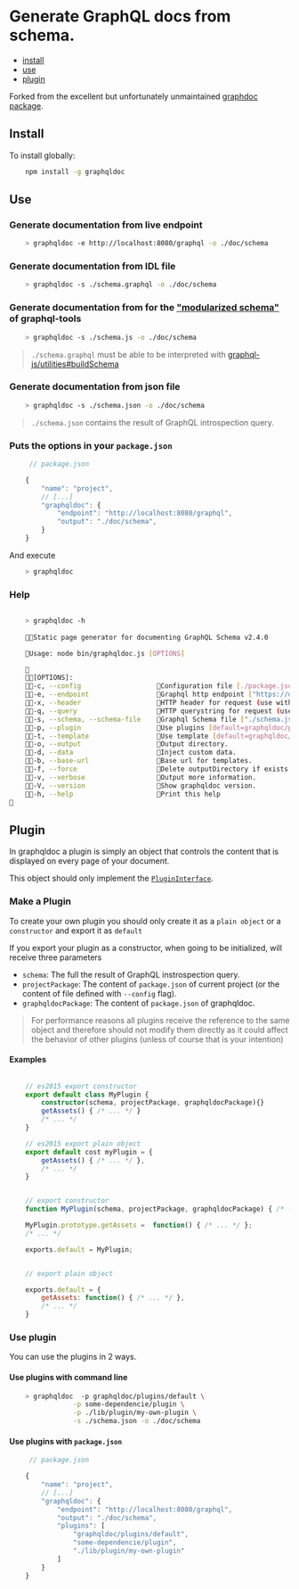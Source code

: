 # Generate GraphQL docs from schema.

* [install](#install)
* [use](#use)
* [plugin](#plugin)

Forked from the excellent but unfortunately unmaintained [graphdoc package](https://github.com/2fd/graphdoc).

## Install

To install globally:
```bash
    npm install -g graphqldoc
```

## Use

### Generate documentation from live endpoint

```bash
    > graphqldoc -e http://localhost:8080/graphql -o ./doc/schema
```

### Generate documentation from IDL file

```bash
    > graphqldoc -s ./schema.graphql -o ./doc/schema
```

### Generate documentation from for the ["modularized schema"](http://dev.apollodata.com/tools/graphql-tools/generate-schema.html#modularizing) of graphql-tools

```bash
    > graphqldoc -s ./schema.js -o ./doc/schema
```

> `./schema.graphql` must be able to be interpreted with [graphql-js/utilities#buildSchema](http://graphql.org/graphql-js/utilities/#buildschema)


### Generate documentation from json file

```bash
    > graphqldoc -s ./schema.json -o ./doc/schema
```

> `./schema.json` contains the result of GraphQL introspection query.

### Puts the options in your `package.json`

```javascript
     // package.json

    {
        "name": "project",
        // [...]
        "graphqldoc": {
            "endpoint": "http://localhost:8080/graphql",
            "output": "./doc/schema",
        }
    }
```

And execute

```bash
    > graphqldoc
```

### Help

```bash

    > graphqldoc -h
    
    Static page generator for documenting GraphQL Schema v2.4.0

    Usage: node bin/graphqldoc.js [OPTIONS] 

    
    [OPTIONS]:
    -c, --config                   Configuration file [./package.json].
    -e, --endpoint                 Graphql http endpoint ["https://domain.com/graphql"].
    -x, --header                   HTTP header for request (use with --endpoint). ["Authorization: Token cb8795e7"].
    -q, --query                    HTTP querystring for request (use with --endpoint) ["token=cb8795e7"].
    -s, --schema, --schema-file    Graphql Schema file ["./schema.json"].
    -p, --plugin                   Use plugins [default=graphqldoc/plugins/default].
    -t, --template                 Use template [default=graphqldoc/template/slds].
    -o, --output                   Output directory.
    -d, --data                     Inject custom data.
    -b, --base-url                 Base url for templates.
    -f, --force                    Delete outputDirectory if exists.
    -v, --verbose                  Output more information.
    -V, --version                  Show graphqldoc version.
    -h, --help                     Print this help


```

## Plugin

In graphqldoc a plugin is simply an object that controls the content that is displayed
on every page of your document.

This object should only implement the [`PluginInterface`](https://github.com/menewman/graphqldoc/blob/master/lib/interface.d.ts#L12-L117).

### Make a Plugin

To create your own plugin you should only create it as a `plain object`
or a `constructor` and export it as `default`

If you export your plugin as a constructor, when going to be initialized,
will receive three parameters

* `schema`: The full the result of GraphQL instrospection query.
* `projectPackage`: The content of `package.json` of current project (or the content of file defined with `--config` flag).
* `graphqldocPackage`: The content of `package.json` of graphqldoc.

> For performance reasons all plugins receive the reference to the same object
> and therefore should not modify them directly as it could affect the behavior
> of other plugins (unless of course that is your intention)

#### Examples

```typescript

    // es2015 export constructor
    export default class MyPlugin {
        constructor(schema, projectPackage, graphqldocPackage){}
        getAssets() { /* ... */ }
        /* ... */
    }

```

```typescript
    // es2015 export plain object
    export default cost myPlugin = {
        getAssets() { /* ... */ },
        /* ... */
    }
```

```javascript

    // export constructor
    function MyPlugin(schema, projectPackage, graphqldocPackage) { /* ... */ }

    MyPlugin.prototype.getAssets =  function() { /* ... */ };
    /* ... */

    exports.default = MyPlugin;
```

```javascript

    // export plain object

    exports.default = {
        getAssets: function() { /* ... */ },
        /* ... */
    }

```

### Use plugin

You can use the plugins in 2 ways.


#### Use plugins with command line

```bash
    > graphqldoc  -p graphqldoc/plugins/default \
                -p some-dependencie/plugin \
                -p ./lib/plugin/my-own-plugin \
                -s ./schema.json -o ./doc/schema
```

#### Use plugins with `package.json`

```javascript
     // package.json

    {
        "name": "project",
        // [...]
        "graphqldoc": {
            "endpoint": "http://localhost:8080/graphql",
            "output": "./doc/schema",
            "plugins": [
                "graphqldoc/plugins/default",
                "some-dependencie/plugin",
                "./lib/plugin/my-own-plugin"
            ]
        }
    }
```
